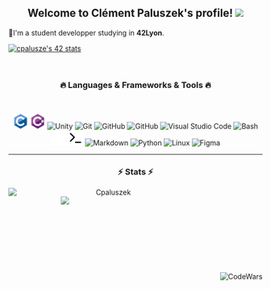 <h2 align="center">
  Welcome to Clément Paluszek's profile!
  <img src="https://media.giphy.com/media/hvRJCLFzcasrR4ia7z/giphy.gif" width="28">
</h2>

🌱I'm a student developper studying in **42Lyon**.
<p>
 <a href=""><img src="https://badge42.vercel.app/api/v2/cld2zy7vw00210fl89erbyub6/stats?cursusId=21&coalitionId=305" alt="cpalusze's 42 stats" /></a>
</p>
<br>
<h3 align="center">🔥 Languages & Frameworks & Tools 🔥</h3>
<br>
<p align="center">
  <img alt="C" width="30px" src="https://raw.githubusercontent.com/devicons/devicon/master/icons/c/c-original.svg" />
  <img alt="C#" width="30px" src="https://raw.githubusercontent.com/devicons/devicon/master/icons/csharp/csharp-original.svg" />
  <img alt="Unity" width="30px" src="https://www.vectorlogo.zone/logos/unity3d/unity3d-icon.svg" />
  <img alt="Git" width="30px" src="https://cdn.jsdelivr.net/gh/devicons/devicon/icons/git/git-original.svg" />
  <img alt="GitHub" width="30px" src="https://user-images.githubusercontent.com/3369400/139447912-e0f43f33-6d9f-45f8-be46-2df5bbc91289.png#gh-dark-mode-only" />
  <img alt="GitHub" width="30px" src="https://user-images.githubusercontent.com/3369400/139448065-39a229ba-4b06-434b-bc67-616e2ed80c8f.png#gh-light-mode-only" />
  <img alt="Visual Studio Code" width="30px" src="https://cdn.jsdelivr.net/gh/devicons/devicon/icons/vscode/vscode-original.svg" />
  <img alt="Bash" width="30px" src="https://cdn.jsdelivr.net/gh/devicons/devicon/icons/bash/bash-original.svg" />
  <img alt="Terminal" width="30px" src="./img/terminal-dark.svg#gh-dark-mode-only" />
  <img alt="Terminal" width="30px" src="./img/terminal-light.svg#gh-light-mode-only" />
  <img alt="Markdown" width="30px" src="https://cdn.jsdelivr.net/gh/devicons/devicon/icons/markdown/markdown-original.svg" />
  <img alt="Python" width="30px" src="https://cdn.jsdelivr.net/gh/devicons/devicon/icons/python/python-original.svg" >
  <img alt="Linux" width="30px" src="https://cdn.jsdelivr.net/gh/devicons/devicon/icons/linux/linux-original.svg" title="Linux" />
  <img alt="Figma" width="30px" src="https://www.vectorlogo.zone/logos/figma/figma-icon.svg" />
  
<p align="center">
<hr>

<h3 align="center">⚡ Stats ⚡</h3>

<p align=center>
  <div align=center>
    <a href="https://github.com/denvercoder1/github-readme-streak-stats" title="Go to Source">
      <img align="left" width=400 src="https://streak-stats.demolab.com/?user=Cpaluszek&theme=monokai-metallian&hide_border=true" alt="Cpaluszek" />
    </a>
    <a href="https://github.com/Cpaluszek/github-readme-stats" title="Go to Source">
      <img align="right" width=400 src="https://github-readme-stats.vercel.app/api?username=Cpaluszek&show_icons=true&include_all_commits=true&count_private=true&theme=react&hide_border=true&bg_color=1F222E&title_color=F85D7F&icon_color=F8D866" />
    </a>
  </div>
  <br><br><br><br><br><br>
</p>

<br>
<div width="100%" align="center">
  <img alt="LeetCode" align="left" width="400px" src="https://leetcard.jacoblin.cool/NoonSense?theme=dark" style="padding-left: 1000px;" />
  <br>
  <br>
  <img alt="CodeWars" align="right" src="https://www.codewars.com/users/NoonSense/badges/large" />
</div>


